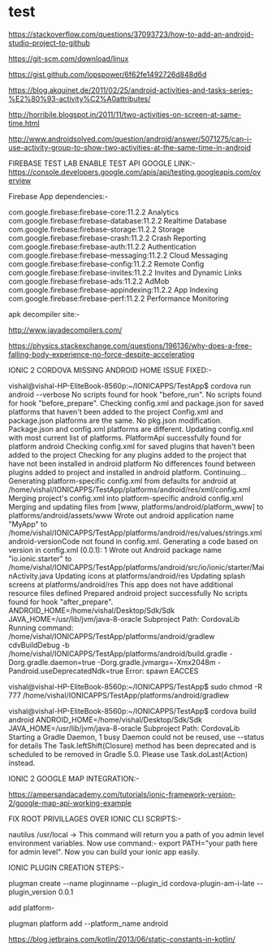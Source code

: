 # test

https://stackoverflow.com/questions/37093723/how-to-add-an-android-studio-project-to-github

https://git-scm.com/download/linux

https://gist.github.com/lopspower/6f62fe1492726d848d6d

https://blog.akquinet.de/2011/02/25/android-activities-and-tasks-series-%E2%80%93-activity%C2%A0attributes/

http://horribile.blogspot.in/2011/11/two-activities-on-screen-at-same-time.html

http://www.androidsolved.com/question/android/answer/5071275/can-i-use-activity-group-to-show-two-activities-at-the-same-time-in-android

FIREBASE TEST LAB ENABLE TEST API GOOGLE LINK:-
https://console.developers.google.com/apis/api/testing.googleapis.com/overview

Firebase App dependencies:-

com.google.firebase:firebase-core:11.2.2	Analytics
com.google.firebase:firebase-database:11.2.2	Realtime Database
com.google.firebase:firebase-storage:11.2.2	Storage
com.google.firebase:firebase-crash:11.2.2	Crash Reporting
com.google.firebase:firebase-auth:11.2.2	Authentication
com.google.firebase:firebase-messaging:11.2.2	Cloud Messaging
com.google.firebase:firebase-config:11.2.2	Remote Config
com.google.firebase:firebase-invites:11.2.2	Invites and Dynamic Links
com.google.firebase:firebase-ads:11.2.2	AdMob
com.google.firebase:firebase-appindexing:11.2.2	App Indexing
com.google.firebase:firebase-perf:11.2.2	Performance Monitoring

apk decompiler site:-

http://www.javadecompilers.com/

https://physics.stackexchange.com/questions/196136/why-does-a-free-falling-body-experience-no-force-despite-accelerating


IONIC 2 CORDOVA MISSING ANDROID HOME ISSUE FIXED:-

vishal@vishal-HP-EliteBook-8560p:~/IONICAPPS/TestApp$ cordova run android --verbose
No scripts found for hook "before_run".
No scripts found for hook "before_prepare".
Checking config.xml and package.json for saved platforms that haven't been added to the project
Config.xml and package.json platforms are the same. No pkg.json modification.
Package.json and config.xml platforms are different. Updating config.xml with most current list of platforms.
PlatformApi successfully found for platform android
Checking config.xml for saved plugins that haven't been added to the project
Checking for any plugins added to the project that have not been installed in android platform
No differences found between plugins added to project and installed in android platform. Continuing...
Generating platform-specific config.xml from defaults for android at /home/vishal/IONICAPPS/TestApp/platforms/android/res/xml/config.xml
Merging project's config.xml into platform-specific android config.xml
Merging and updating files from [www, platforms/android/platform_www] to platforms/android/assets/www
Wrote out android application name "MyApp" to /home/vishal/IONICAPPS/TestApp/platforms/android/res/values/strings.xml
android-versionCode not found in config.xml. Generating a code based on version in config.xml (0.0.1): 1
Wrote out Android package name "io.ionic.starter" to /home/vishal/IONICAPPS/TestApp/platforms/android/src/io/ionic/starter/MainActivity.java
Updating icons at platforms/android/res
Updating splash screens at platforms/android/res
This app does not have additional resource files defined
Prepared android project successfully
No scripts found for hook "after_prepare".
ANDROID_HOME=/home/vishal/Desktop/Sdk/Sdk
JAVA_HOME=/usr/lib/jvm/java-8-oracle
Subproject Path: CordovaLib
Running command: /home/vishal/IONICAPPS/TestApp/platforms/android/gradlew cdvBuildDebug -b /home/vishal/IONICAPPS/TestApp/platforms/android/build.gradle -Dorg.gradle.daemon=true -Dorg.gradle.jvmargs=-Xmx2048m -Pandroid.useDeprecatedNdk=true
Error: spawn EACCES

vishal@vishal-HP-EliteBook-8560p:~/IONICAPPS/TestApp$ sudo chmod -R 777 /home/vishal/IONICAPPS/TestApp/platforms/android/gradlew

vishal@vishal-HP-EliteBook-8560p:~/IONICAPPS/TestApp$ cordova build android
ANDROID_HOME=/home/vishal/Desktop/Sdk/Sdk
JAVA_HOME=/usr/lib/jvm/java-8-oracle
Subproject Path: CordovaLib
Starting a Gradle Daemon, 1 busy Daemon could not be reused, use --status for details
The Task.leftShift(Closure) method has been deprecated and is scheduled to be removed in Gradle 5.0. Please use Task.doLast(Action) instead.


IONIC 2 GOOGLE MAP INTEGRATION:-

https://ampersandacademy.com/tutorials/ionic-framework-version-2/google-map-api-working-example

FIX ROOT PRIVILLAGES OVER IONIC CLI SCRIPTS:-

nautilus /usr/local -> This command will return you a path of you admin level environment variables.
Now use command:- 
export PATH="your path here for admin level".
Now you can build your ionic app easily.

IONIC PLUGIN CREATION STEPS:-

plugman create --name pluginname --plugin_id cordova-plugin-am-i-late --plugin_version 0.0.1

add platform-

plugman platform add --platform_name android

https://blog.jetbrains.com/kotlin/2013/06/static-constants-in-kotlin/
